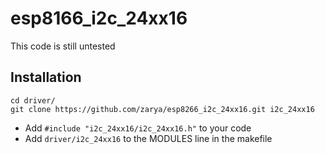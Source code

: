 esp8166_i2c_24xx16
==================
This code is still untested

## Installation
```
cd driver/
git clone https://github.com/zarya/esp8266_i2c_24xx16.git i2c_24xx16
```
* Add ```#include "i2c_24xx16/i2c_24xx16.h"``` to your code
* Add ```driver/i2c_24xx16``` to the MODULES line in the makefile
